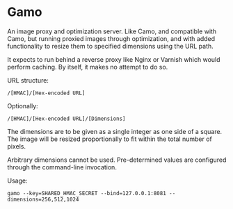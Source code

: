 Gamo
====

An image proxy and optimization server. Like Camo, and compatible with Camo, but
running proxied images through optimization, and with added functionality to resize
them to specified dimensions using the URL path.

It expects to run behind a reverse proxy like Nginx or Varnish which would perform
caching. By itself, it makes no attempt to do so.

URL structure:

    /[HMAC]/[Hex-encoded URL]

Optionally:

    /[HMAC]/[Hex-encoded URL]/[Dimensions]

The dimensions are to be given as a single integer as one side of a square. The
image will be resized proportionally to fit within the total number of pixels.

Arbitrary dimensions cannot be used. Pre-determined values are configured through
the command-line invocation.

Usage:

    gamo --key=SHARED_HMAC_SECRET --bind=127.0.0.1:8081 --dimensions=256,512,1024
